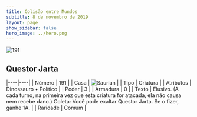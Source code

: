 ```yaml
---
title: Colisão entre Mundos
subtitle: 8 de novembro de 2019
layout: page
show_sidebar: false
hero_image: ../hero.png
---
```


![191](https://cdn.keyforgegame.com/media/card_front/pt/452_191_466R377WP456_pt.png)

## Questor Jarta

|----|----|
| Número | 191 |
| Casa | ![Saurian](https://archonarcana.com/images/thumb/9/9e/Saurian_P.png/22px-Saurian_P.png "Sauro") |
| Tipo | Criatura |
| Atributos | Dinossauro • Político |
| Poder | 3 |
| Armadura | 0 |
| Texto | Elusivo. (A cada turno, na primeira vez que esta criatura for atacada, ela não causa nem recebe dano.) Coleta: Você pode exaltar Questor Jarta. Se o fizer, ganhe 1A. |
| Raridade | Comum |

